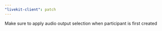 ```yaml
---
"livekit-client": patch
---
```


Make sure to apply audio output selection when participant is first created
